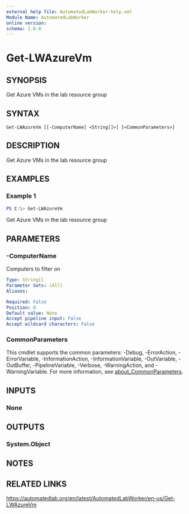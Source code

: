 ```yaml
---
external help file: AutomatedLabWorker-help.xml
Module Name: AutomatedLabWorker
online version:
schema: 2.0.0
---
```


# Get-LWAzureVm

## SYNOPSIS
Get Azure VMs in the lab resource group

## SYNTAX

```
Get-LWAzureVm [[-ComputerName] <String[]>] [<CommonParameters>]
```

## DESCRIPTION
Get Azure VMs in the lab resource group

## EXAMPLES

### Example 1
```powershell
PS C:\> Get-LWAzureVm
```

Get Azure VMs in the lab resource group

## PARAMETERS

### -ComputerName
Computers to filter on

```yaml
Type: String[]
Parameter Sets: (All)
Aliases:

Required: False
Position: 0
Default value: None
Accept pipeline input: False
Accept wildcard characters: False
```

### CommonParameters
This cmdlet supports the common parameters: -Debug, -ErrorAction, -ErrorVariable, -InformationAction, -InformationVariable, -OutVariable, -OutBuffer, -PipelineVariable, -Verbose, -WarningAction, and -WarningVariable. For more information, see [about_CommonParameters](http://go.microsoft.com/fwlink/?LinkID=113216).

## INPUTS

### None

## OUTPUTS

### System.Object
## NOTES

## RELATED LINKS
https://automatedlab.org/en/latest/AutomatedLabWorker/en-us/Get-LWAzureVm

